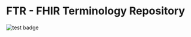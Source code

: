 # FTR - FHIR Terminology Repository

![test badge](https://github.com/HealthSamurai/ftr/actions/workflows/main.yml/badge.svg)


